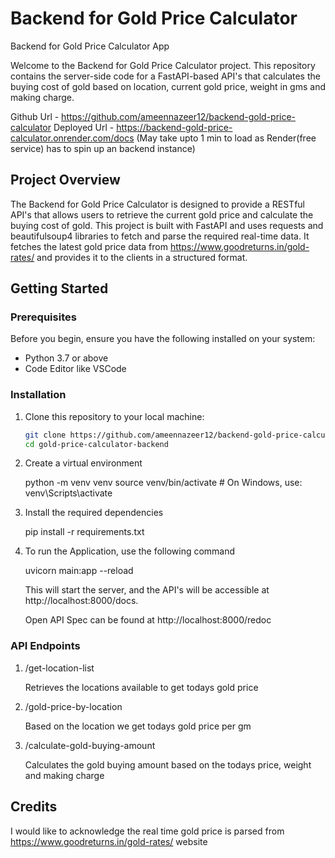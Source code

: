 # Backend for Gold Price Calculator
Backend for Gold Price Calculator App

Welcome to the Backend for Gold Price Calculator project. This repository contains the server-side code for a FastAPI-based API's that calculates the buying cost of gold based on location, current gold price, weight in gms and making charge.

Github Url - https://github.com/ameennazeer12/backend-gold-price-calculator
Deployed Url - https://backend-gold-price-calculator.onrender.com/docs (May take upto 1 min to load as Render(free service) has to spin up an backend instance)

## Project Overview

The Backend for Gold Price Calculator is designed to provide a RESTful API's that allows users to retrieve the current gold price and calculate the buying cost of gold. This project is built with FastAPI and uses requests and beautifulsoup4 libraries to fetch and parse the required real-time data. It fetches the latest gold price data from https://www.goodreturns.in/gold-rates/ and provides it to the clients in a structured format.

## Getting Started

### Prerequisites

Before you begin, ensure you have the following installed on your system:

- Python 3.7 or above
- Code Editor like VSCode

### Installation

1. Clone this repository to your local machine:

   ```bash
   git clone https://github.com/ameennazeer12/backend-gold-price-calculator.git
   cd gold-price-calculator-backend

2. Create a virtual environment

    python -m venv venv
    source venv/bin/activate  # On Windows, use: venv\Scripts\activate

3. Install the required dependencies

    pip install -r requirements.txt

4. To run the Application, use the following command

    uvicorn main:app --reload

    This will start the server, and the API's will be accessible at http://localhost:8000/docs.

    Open API Spec can be found at http://localhost:8000/redoc


### API Endpoints

1. /get-location-list

    Retrieves the locations available to get todays gold price 

2. /gold-price-by-location

    Based on the location we get todays gold price per gm 

3. /calculate-gold-buying-amount

    Calculates the gold buying amount based on the todays price, weight and making charge

## Credits

I would like to acknowledge the real time gold price is parsed from https://www.goodreturns.in/gold-rates/ website